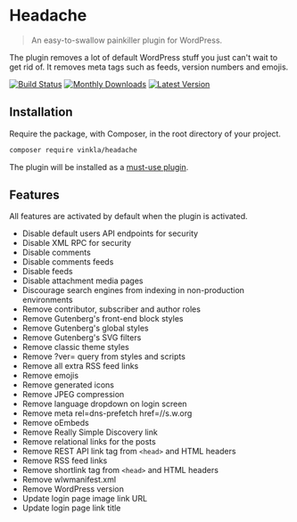 # Headache

> An easy-to-swallow painkiller plugin for WordPress.

The plugin removes a lot of default WordPress stuff you just can't wait to get rid of. It removes meta tags such as feeds, version numbers and emojis.

[![Build Status](https://badgen.net/github/checks/vinkla/headache?label=build&icon=github)](https://github.com/vinkla/headache/actions)
[![Monthly Downloads](https://badgen.net/packagist/dm/vinkla/headache)](https://packagist.org/packages/vinkla/headache/stats)
[![Latest Version](https://badgen.net/packagist/v/vinkla/headache)](https://packagist.org/packages/vinkla/headache)

## Installation

Require the package, with Composer, in the root directory of your project.

```sh
composer require vinkla/headache
```

The plugin will be installed as a [must-use plugin](https://github.com/vinkla/wordplate#must-use-plugins).

## Features

All features are activated by default when the plugin is activated.

- Disable default users API endpoints for security
- Disable XML RPC for security
- Disable comments
- Disable comments feeds
- Disable feeds
- Disable attachment media pages
- Discourage search engines from indexing in non-production environments
- Remove contributor, subscriber and author roles
- Remove Gutenberg's front-end block styles
- Remove Gutenberg's global styles
- Remove Gutenberg's SVG filters
- Remove classic theme styles
- Remove ?ver= query from styles and scripts
- Remove all extra RSS feed links
- Remove emojis
- Remove generated icons
- Remove JPEG compression
- Remove language dropdown on login screen
- Remove meta rel=dns-prefetch href=//s.w.org
- Remove oEmbeds
- Remove Really Simple Discovery link
- Remove relational links for the posts
- Remove REST API link tag from `<head>` and HTML headers
- Remove RSS feed links
- Remove shortlink tag from `<head>` and HTML headers
- Remove wlwmanifest.xml
- Remove WordPress version
- Update login page image link URL
- Update login page link title
